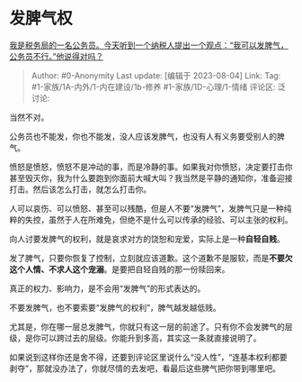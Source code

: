 # 发脾气权
[我是税务局的一名公务员。今天听到一个纳税人提出一个观点：“我可以发脾气，公务员不行。”他说得对吗？](https://www.zhihu.com/question/419534290/answer/3149133496)

> Author: #0-Anonymity
> Last update: [编辑于 2023-08-04]
> Link:
> Tag:  #1-家族/1A-内外/1-内在建设/1b-修养 #1-家族/1D-心理/1-情绪
> 评论区:
> 泛讨论:

当然不对。

公务员也不能发，你也不能发，没人应该发脾气，也没有人有义务要受别人的脾气。

愤怒是愤怒，愤怒不是冲动的事，而是冷静的事。如果我对你愤怒，决定要打击你甚至毁灭你，我为什么要跑到你面前大喊大叫？我当然是平静的通知你，准备迎接打击。然后该怎么打击，就怎么打击你。

人可以哀伤、可以愤怒、甚至可以残酷，但是人不要“发脾气”，发脾气只是一种纯粹的失控，虽然于人在所难免，但绝不是什么可以传承的经验、可以主张的权利。

向人讨要发脾气的权利，就是哀求对方的饶恕和宠爱，实际上是一种**自轻自贱**。

发了脾气，只要你恢复了控制，立刻就应该道歉。这个道歉不是服软，而是**不要欠这个人情、不求人这个宠溺**。是要把自轻自贱的那一份赎回来。

真正的权力、影响力，是不会用“发脾气”的形式表达的。

不要发脾气，也不要索要“发脾气的权利”，脾气越发越低贱。

尤其是，你在哪一层总发脾气，你就只有这一层的前途了。只有你不会发脾气的层级，是你可以跨过去的层级。你能升到多高，其实这一条就直接说明了。

如果说到这样你还是舍不得，还要到评论区里说什么“没人性”，“连基本权利都要剥夺”，那就没办法了，你就尽情的去发吧，看最后这些脾气把你带到哪里吧。
